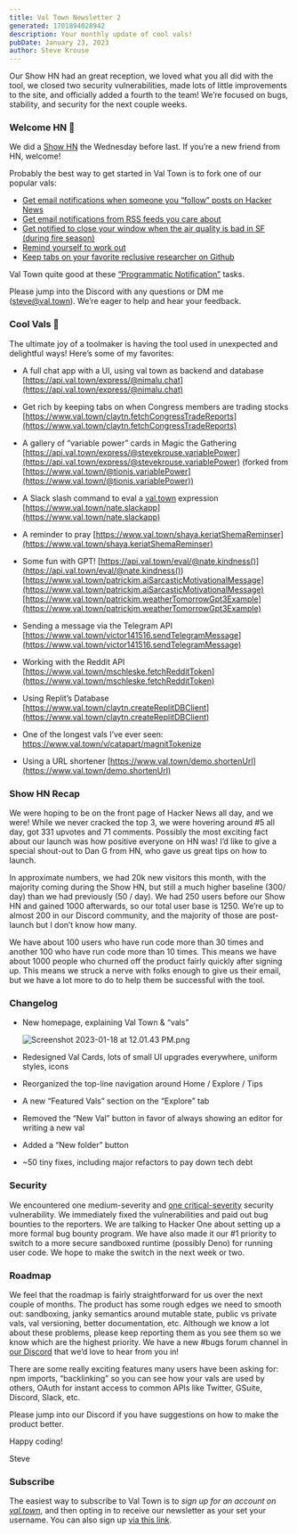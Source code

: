 ```yaml
---
title: Val Town Newsletter 2
generated: 1701894028942
description: Your monthly update of cool vals!
pubDate: January 23, 2023
author: Steve Krouse
---
```


Our Show HN had an great reception, we loved what you all did with the tool, we
closed two security vulnerabilities, made lots of little improvements to the
site, and officially added a fourth to the team! We’re focused on bugs,
stability, and security for the next couple weeks.

### Welcome HN 👋

We did a [Show HN](https://news.ycombinator.com/item?id=34343122) the Wednesday
before last. If you’re a new friend from HN, welcome!

Probably the best way to get started in Val Town is to fork one of our popular
vals:

- [Get email notifications when someone you “follow” posts on Hacker News](https://www.val.town/stevekrouse.hnFollowPollJob)
- [Get email notifications from RSS feeds you care about](https://www.val.town/stevekrouse.pollRSSFeeds)
- [Get notified to close your window when the air quality is bad in SF (during fire season)](https://www.val.town/stevekrouse.aqi)
- [Remind yourself to work out](https://www.val.town/gaetgu.remind_myself)
- [Keep tabs on your favorite reclusive researcher on Github](https://www.val.town/stevekrouse.githubNotification)

Val Town quite good at these
[“Programmatic Notification”](../val-town-newsletter-1) tasks.

Please jump into the Discord with any questions or DM me (steve@val.town). We’re
eager to help and hear your feedback.

### Cool Vals 🤩

The ultimate joy of a toolmaker is having the tool used in unexpected and
delightful ways! Here’s some of my favorites:

- A full chat app with a UI, using val town as backend and database
  [https://api.val.town/express/@nimalu.chat](https://api.val.town/express/@nimalu.chat)

- Get rich by keeping tabs on when Congress members are trading stocks
  [https://www.val.town/claytn.fetchCongressTradeReports](https://www.val.town/claytn.fetchCongressTradeReports)

- A gallery of “variable power” cards in Magic the Gathering
  [https://api.val.town/express/@stevekrouse.variablePower](https://api.val.town/express/@stevekrouse.variablePower)
  (forked from
  [https://www.val.town/@tionis.variablePower](https://www.val.town/@tionis.variablePower))

- A Slack slash command to eval a [val.town](https://www.val.town) expression
  [https://www.val.town/nate.slackapp](https://www.val.town/nate.slackapp)

- A reminder to pray
  [https://www.val.town/shaya.keriatShemaReminser](https://www.val.town/shaya.keriatShemaReminser)

- Some fun with GPT!
  [https://api.val.town/eval/@nate.kindness()](<https://api.val.town/eval/@nate.kindness()>)
  [https://www.val.town/patrickjm.aiSarcasticMotivationalMessage](https://www.val.town/patrickjm.aiSarcasticMotivationalMessage)
  [https://www.val.town/patrickjm.weatherTomorrowGpt3Example](https://www.val.town/patrickjm.weatherTomorrowGpt3Example)

- Sending a message via the Telegram API
  [https://www.val.town/victor141516.sendTelegramMessage](https://www.val.town/victor141516.sendTelegramMessage)

- Working with the Reddit API
  [https://www.val.town/mschleske.fetchRedditToken](https://www.val.town/mschleske.fetchRedditToken)

- Using Replit’s Database
  [https://www.val.town/claytn.createReplitDBClient](https://www.val.town/claytn.createReplitDBClient)

- One of the longest vals I’ve ever seen:
  <https://www.val.town/v/catapart/magnitTokenize>

- Using a URL shortener
  [https://www.val.town/demo.shortenUrl](https://www.val.town/demo.shortenUrl)

### Show HN Recap

We were hoping to be on the front page of Hacker News all day, and we were!
While we never cracked the top 3, we were hovering around #5 all day, got 331
upvotes and 71 comments. Possibly the most exciting fact about our launch was
how positive everyone on HN was! I’d like to give a special shout-out to Dan G
from HN, who gave us great tips on how to launch.

In approximate numbers, we had 20k new visitors this month, with the majority
coming during the Show HN, but still a much higher baseline (300/ day) than we
had previously (50 / day). We had 250 users before our Show HN and gained 1000
afterwards, so our total user base is 1250. We’re up to almost 200 in our
Discord community, and the majority of those are post-launch but I don’t know
how many.

We have about 100 users who have run code more than 30 times and another 100 who
have run code more than 10 times. This means we have about 1000 people who
churned off the product fairly quickly after signing up. This means we struck a
nerve with folks enough to give us their email, but we have a lot more to do to
help them be successful with the tool.

### Changelog

- New homepage, explaining Val Town & “vals”

  ![Screenshot 2023-01-18 at 12.01.43 PM.png](./val-town-newsletter-2/screenshot_2023-01-18_at_120143_pm.png)

- Redesigned Val Cards, lots of small UI upgrades everywhere, uniform styles,
  icons

- Reorganized the top-line navigation around Home / Explore / Tips

- A new “Featured Vals” section on the “Explore” tab

- Removed the “New Val” button in favor of always showing an editor for writing
  a new val

- Added a “New folder” button

- \~50 tiny fixes, including major refactors to pay down tech debt

### Security

We encountered one medium-severity and
[one critical-severity](../security-disclosure-1) security vulnerability. We
immediately fixed the vulnerabilities and paid out bug bounties to the
reporters. We are talking to Hacker One about setting up a more formal bug
bounty program. We have also made it our #1 priority to switch to a more secure
sandboxed runtime (possibly Deno) for running user code. We hope to make the
switch in the next week or two.

### Roadmap

We feel that the roadmap is fairly straightforward for us over the next couple
of months. The product has some rough edges we need to smooth out: sandboxing,
janky semantics around mutable state, public vs private vals, val versioning,
better documentation, etc. Although we know a lot about these problems, please
keep reporting them as you see them so we know which are the highest priority.
We have a new #bugs forum channel in
[our Discord](https://discord.gg/dHv45uN5RY) that we’d love to hear from you in!

There are some really exciting features many users have been asking for: npm
imports, “backlinking” so you can see how your vals are used by others, OAuth
for instant access to common APIs like Twitter, GSuite, Discord, Slack, etc.

Please jump into our Discord if you have suggestions on how to make the product
better.

Happy coding!

Steve

### Subscribe

The easiest way to subscribe to Val Town is to _sign up for an account on
[val.town](https://www.val.town)_, and then opting in to receive our newsletter
as your set your username. You can also sign up
[via this link](https://cdn.forms-content.sg-form.com/6c6893f3-38e6-11ed-b573-a6c391c68d4b).
